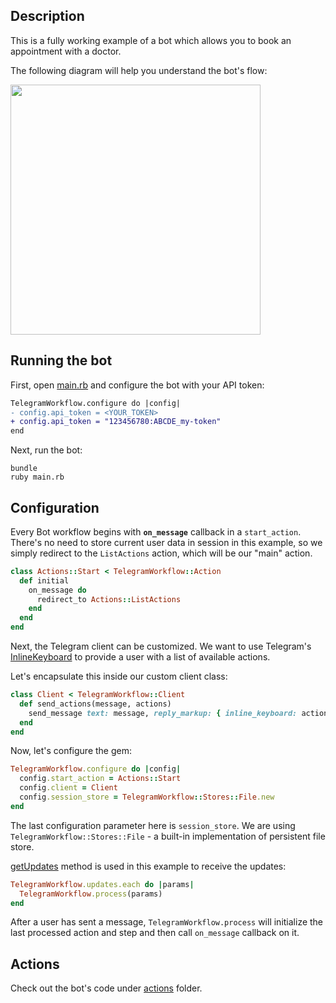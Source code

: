 ## Description

This is a fully working example of a bot which allows you to book an appointment with a doctor.

The following diagram will help you understand the bot's flow:
<p>
  <img src="https://github.com/rsamoilov/telegram_workflow/blob/master/example/flow.jpg" width="400">
</p>

## Running the bot

First, open [main.rb](main.rb) and configure the bot with your API token:

```diff
TelegramWorkflow.configure do |config|
- config.api_token = <YOUR_TOKEN>
+ config.api_token = "123456780:ABCDE_my-token"
end
```

Next, run the bot:

```
bundle
ruby main.rb
```

## Configuration

Every Bot workflow begins with **`on_message`** callback in a `start_action`.
There's no need to store current user data in session in this example, so we simply redirect to the `ListActions` action, which will be our "main" action.

```ruby
class Actions::Start < TelegramWorkflow::Action
  def initial
    on_message do
      redirect_to Actions::ListActions
    end
  end
end
```

Next, the Telegram client can be customized. We want to use Telegram's [InlineKeyboard](https://core.telegram.org/bots#inline-keyboards-and-on-the-fly-updating) to provide a user with a list of available actions.

Let's encapsulate this inside our custom client class:

```ruby
class Client < TelegramWorkflow::Client
  def send_actions(message, actions)
    send_message text: message, reply_markup: { inline_keyboard: actions }
  end
end
```

Now, let's configure the gem:

```ruby
TelegramWorkflow.configure do |config|
  config.start_action = Actions::Start
  config.client = Client
  config.session_store = TelegramWorkflow::Stores::File.new
end
```

The last configuration parameter here is `session_store`. We are using `TelegramWorkflow::Stores::File` - a built-in implementation of persistent file store.

[getUpdates](https://core.telegram.org/bots/api#getupdates) method is used in this example to receive the updates:

```ruby
TelegramWorkflow.updates.each do |params|
  TelegramWorkflow.process(params)
end
```

After a user has sent a message, `TelegramWorkflow.process` will initialize the last processed action and step and then call `on_message` callback on it.

## Actions

Check out the bot's code under [actions](actions) folder.
